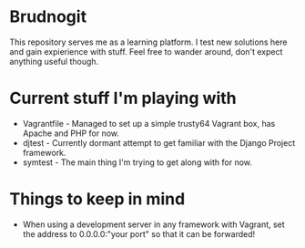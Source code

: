 # Brudnogit
This repository serves me as a learning platform. I test new solutions here and gain expierience with stuff. Feel free to wander around, don't expect anything useful though.
# Current stuff I'm playing with
* Vagrantfile - Managed to set up a simple trusty64 Vagrant box, has Apache and PHP for now.
* djtest - Currently dormant attempt to get familiar with the Django Project framework. 
* symtest - The main thing I'm trying to get along with for now.

# Things to keep in mind
* When using a development server in any framework with Vagrant, set the address to 0.0.0.0:"your port" so that it can be forwarded!
